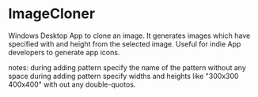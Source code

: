 # ImageCloner
Windows Desktop App to clone an image. 
It generates images which have specified with and height from the selected image.
Useful for indie App developers to generate app icons. 

notes: during adding pattern specify the name of the pattern without any space
       during adding pattern specify widths and heights like "300x300 400x400" with out any double-quotos.
